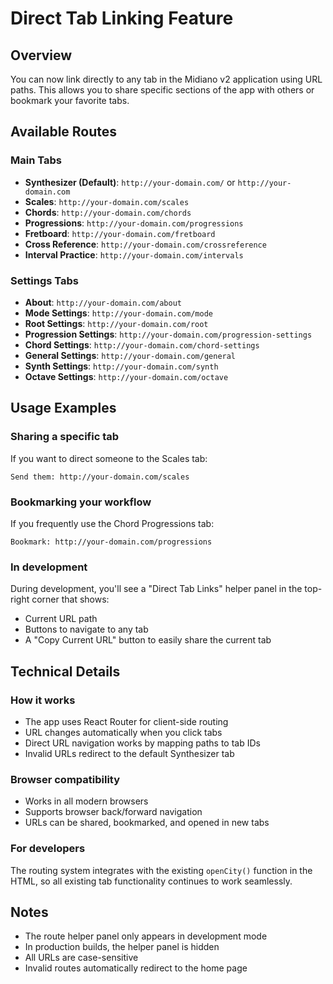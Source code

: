 # Direct Tab Linking Feature

## Overview
You can now link directly to any tab in the Midiano v2 application using URL paths. This allows you to share specific sections of the app with others or bookmark your favorite tabs.

## Available Routes

### Main Tabs
- **Synthesizer (Default)**: `http://your-domain.com/` or `http://your-domain.com`
- **Scales**: `http://your-domain.com/scales`
- **Chords**: `http://your-domain.com/chords`
- **Progressions**: `http://your-domain.com/progressions`
- **Fretboard**: `http://your-domain.com/fretboard`
- **Cross Reference**: `http://your-domain.com/crossreference`
- **Interval Practice**: `http://your-domain.com/intervals`

### Settings Tabs
- **About**: `http://your-domain.com/about`
- **Mode Settings**: `http://your-domain.com/mode`
- **Root Settings**: `http://your-domain.com/root`
- **Progression Settings**: `http://your-domain.com/progression-settings`
- **Chord Settings**: `http://your-domain.com/chord-settings`
- **General Settings**: `http://your-domain.com/general`
- **Synth Settings**: `http://your-domain.com/synth`
- **Octave Settings**: `http://your-domain.com/octave`

## Usage Examples

### Sharing a specific tab
If you want to direct someone to the Scales tab:
```
Send them: http://your-domain.com/scales
```

### Bookmarking your workflow
If you frequently use the Chord Progressions tab:
```
Bookmark: http://your-domain.com/progressions
```

### In development
During development, you'll see a "Direct Tab Links" helper panel in the top-right corner that shows:
- Current URL path
- Buttons to navigate to any tab
- A "Copy Current URL" button to easily share the current tab

## Technical Details

### How it works
- The app uses React Router for client-side routing
- URL changes automatically when you click tabs
- Direct URL navigation works by mapping paths to tab IDs
- Invalid URLs redirect to the default Synthesizer tab

### Browser compatibility
- Works in all modern browsers
- Supports browser back/forward navigation
- URLs can be shared, bookmarked, and opened in new tabs

### For developers
The routing system integrates with the existing `openCity()` function in the HTML, so all existing tab functionality continues to work seamlessly.

## Notes
- The route helper panel only appears in development mode
- In production builds, the helper panel is hidden
- All URLs are case-sensitive
- Invalid routes automatically redirect to the home page
